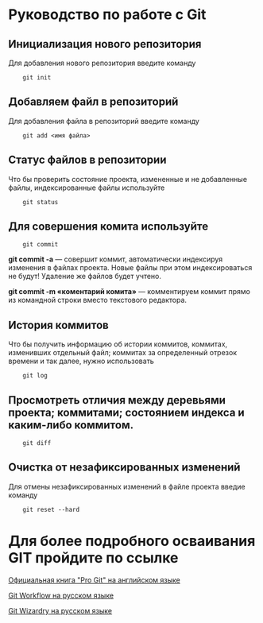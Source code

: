 # Руководство по работе с Git

## Инициализация нового репозитория

Для добавления нового репозитория введите команду
```
    git init
```

## Добавляем файл в репозиторий

Для добавления файла в репозиторий введите команду
```
    git add <имя файла>
```

## Статус файлов в репозитории
Что бы проверить состояние проекта, измененные и не добавленные файлы, индексированные файлы используйте
```
    git status
```

## Для совершения комита используйте 
```
    git commit
```

**git commit -a** — совершит коммит, автоматически индексируя изменения в файлах
проекта. Новые файлы при этом индексироваться не будут! Удаление же файлов
будет учтено.

**git commit -m «коментарий комита»** — комментируем коммит прямо из командной строки
вместо текстового редактора.

## История коммитов
Что бы получить информацию об истории коммитов, коммитах, изменивших отдельный файл; коммитах за определенный отрезок времени и так далее, нужно использовать 
```
    git log
```

## Просмотреть отличия между деревьями проекта; коммитами; состоянием индекса и каким-либо коммитом.
```
    git diff  
```

## Очистка от незафиксированных изменений

Для отмены незафиксированных изменений в файле проекта введие команду
```
    git reset --hard  
```


# Для более подробного осваивания GIT пройдите по ссылке

[Официальная книга "Pro Git" на английском языке](https://git-scm.com/book/en/v2)

[Git Workflow на русском языке](https://habr.com/ru/post/60030/)

[Git Wizardry на русском языке](https://habr.com/ru/post/60347/)
